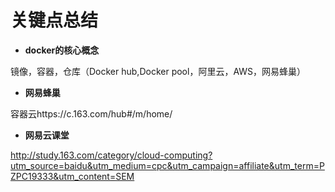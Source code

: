 # 关键点总结

- **docker的核心概念**

镜像，容器，仓库（Docker hub,Docker pool，阿里云，AWS，网易蜂巢）

- **网易蜂巢**

容器云https://c.163.com/hub#/m/home/

- **网易云课堂**

http://study.163.com/category/cloud-computing?utm_source=baidu&utm_medium=cpc&utm_campaign=affiliate&utm_term=PZPC19333&utm_content=SEM
